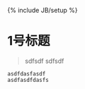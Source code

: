 ﻿---
layout: post
category : try 
 
tags : [xxx, yyy, jekyll, tutorial]
---
{% include JB/setup %}
# 1号标题

>sdfsdf
sdfsdf

```
asdfdasfasdf
asdfasdfdasfs
```

